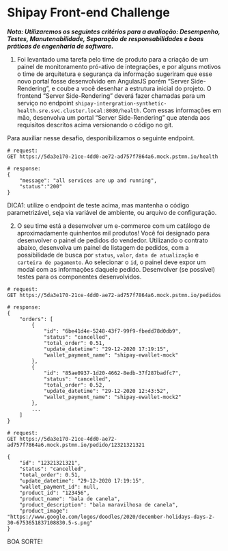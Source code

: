 # Shipay Front-end Challenge

***Nota: Utilizaremos os seguintes critérios para a avaliação: Desempenho, Testes, Manutenabilidade, Separação de responsabilidades e boas práticas de engenharia de software.***

1. Foi levantado uma tarefa pelo time de produto para a criação de um painel de monitoramento pró-ativo de integrações, e por alguns motivos o time de arquitetura e segurança da informação sugeriram que esse novo portal fosse desenvolvido em AngularJS porém “Server Side-Rendering”, e coube a você desenhar a estrutura inicial do projeto. O frontend “Server Side-Rendering” deverá fazer chamadas para um serviço no endpoint `shipay-intergration-synthetic-health.sre.svc.cluster.local:8080/health`. Com essas informações em mão, desenvolva um portal “Server Side-Rendering” que atenda aos requisitos descritos acima versionando o código no git. 

Para auxiliar nesse desafio, desponibilizamos o seguinte endpoint.

```
# request:
GET https://5da3e170-21ce-4dd0-ae72-ad757f7864a6.mock.pstmn.io/health

# response:
{
    "message": "all services are up and running",
    "status":"200"
}
```
DICA1: utilize o endpoint de teste acima, mas mantenha o código parametrizável, seja via variável de ambiente, ou arquivo de configuração.

2. O seu time está a desenvolver um e-commerce com um catálogo de aproximadamente quinhentos mil produtos! Você foi designado para desenvolver o painel de pedidos do vendedor. Utilizando o contrato abaixo, desenvolva um painel de listagem de pedidos, com a possibilidade de busca por `status`, `valor`, `data de atualização` e `carteira de pagamento`. Ao selecionar o `id`, o painel deve expor um modal com as informações daquele pedido. Desenvolver (se possível) testes para os componentes desenvolvidos.

```
# request:
GET https://5da3e170-21ce-4dd0-ae72-ad757f7864a6.mock.pstmn.io/pedidos

# response:
{
    "orders": [
        {
            "id": "6be41d4e-5248-43f7-99f9-fbedd78d0db9",
            "status": "cancelled",
            "total_order": 0.51,
            "update_datetime": "29-12-2020 17:19:15",
            "wallet_payment_name": "shipay-ewallet-mock"
        },
        {
            "id": "85ae0937-1d20-4662-8edb-37f287badfc7",
            "status": "cancelled",
            "total_order": 0.52,
            "update_datetime": "29-12-2020 12:43:52",
            "wallet_payment_name": "shipay-ewallet-mock2"
        },
        ...
    ]
}

# request:
GET https://5da3e170-21ce-4dd0-ae72-ad757f7864a6.mock.pstmn.io/pedido/12321321321

{
    "id": "12321321321",
    "status": "cancelled",
    "total_order": 0.51,
    "update_datetime": "29-12-2020 17:19:15",
    "wallet_payment_id": null,
    "product_id": "123456",
    "product_name": "bala de canela",
    "product_description": "bala maravilhosa de canela",
    "product_image": "https://www.google.com/logos/doodles/2020/december-holidays-days-2-30-6753651837108830.5-s.png"
}

```

BOA SORTE!
